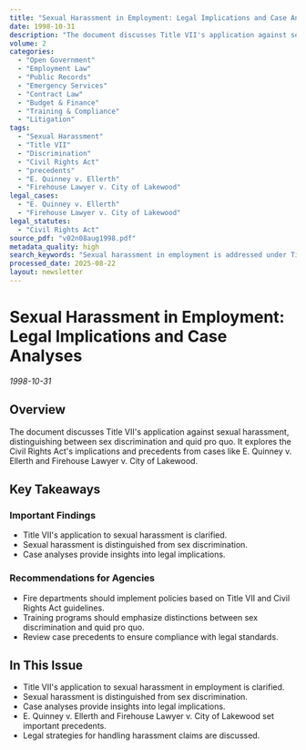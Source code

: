 ```yaml
---
title: "Sexual Harassment in Employment: Legal Implications and Case Analyses"
date: 1998-10-31
description: "The document discusses Title VII's application against sexual harassment, distinguishing between sex discrimination and quid pro quo. It explores the Civil Rights Act's implications and precedents from cases like E. Quinney v. Ellerth and Firehouse Lawyer v. City of Lakewood."
volume: 2
categories:
  - "Open Government"
  - "Employment Law"
  - "Public Records"
  - "Emergency Services"
  - "Contract Law"
  - "Budget & Finance"
  - "Training & Compliance"
  - "Litigation"
tags:
  - "Sexual Harassment"
  - "Title VII"
  - "Discrimination"
  - "Civil Rights Act"
  - "precedents"
  - "E. Quinney v. Ellerth"
  - "Firehouse Lawyer v. City of Lakewood"
legal_cases:
  - "E. Quinney v. Ellerth"
  - "Firehouse Lawyer v. City of Lakewood"
legal_statutes:
  - "Civil Rights Act"
source_pdf: "v02n08aug1998.pdf"
metadata_quality: high
search_keywords: "Sexual harassment in employment is addressed under Title VII, with a focus on distinguishing between sex discrimination and quid pro quo. Case analyses from E. Quinney v. Ellerth and Firehouse Lawyer ..."
processed_date: 2025-08-22
layout: newsletter
---
```


# Sexual Harassment in Employment: Legal Implications and Case Analyses

*1998-10-31*

## Overview

The document discusses Title VII's application against sexual harassment, distinguishing between sex discrimination and quid pro quo. It explores the Civil Rights Act's implications and precedents from cases like E. Quinney v. Ellerth and Firehouse Lawyer v. City of Lakewood.

## Key Takeaways

### Important Findings

- Title VII's application to sexual harassment is clarified.
- Sexual harassment is distinguished from sex discrimination.
- Case analyses provide insights into legal implications.

### Recommendations for Agencies

- Fire departments should implement policies based on Title VII and Civil Rights Act guidelines.
- Training programs should emphasize distinctions between sex discrimination and quid pro quo.
- Review case precedents to ensure compliance with legal standards.

## In This Issue

- Title VII's application to sexual harassment in employment is clarified.
- Sexual harassment is distinguished from sex discrimination.
- Case analyses provide insights into legal implications.
- E. Quinney v. Ellerth and Firehouse Lawyer v. City of Lakewood set important precedents.
- Legal strategies for handling harassment claims are discussed.

